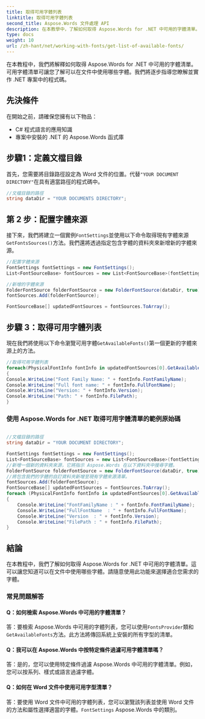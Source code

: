 ```yaml
---
title: 取得可用字體列表
linktitle: 取得可用字體列表
second_title: Aspose.Words 文件處理 API
description: 在本教學中，了解如何取得 Aspose.Words for .NET 中可用的字體清單。
type: docs
weight: 10
url: /zh-hant/net/working-with-fonts/get-list-of-available-fonts/
---
```

在本教程中，我們將解釋如何取得 Aspose.Words for .NET 中可用的字體清單。可用字體清單可讓您了解可以在文件中使用哪些字體。我們將逐步指導您瞭解並實作 .NET 專案中的程式碼。

## 先決條件
在開始之前，請確保您擁有以下物品：
- C# 程式語言的應用知識
- 專案中安裝的 .NET 的 Aspose.Words 函式庫

## 步驟1：定義文檔目錄
首先，您需要將目錄路徑設定為 Word 文件的位置。代替`"YOUR DOCUMENT DIRECTORY"`在具有適當路徑的程式碼中。

```csharp
//文檔目錄的路徑
string dataDir = "YOUR DOCUMENTS DIRECTORY";
```

## 第 2 步：配置字體來源
接下來，我們將建立一個實例`FontSettings`並使用以下命令取得現有字體來源`GetFontsSources()`方法。我們還將透過指定包含字體的資料夾來新增新的字體來源。

```csharp
//配置字體來源
FontSettings fontSettings = new FontSettings();
List<FontSourceBase> fontSources = new List<FontSourceBase>(fontSettings.GetFontsSources());

//新增的字體來源
FolderFontSource folderFontSource = new FolderFontSource(dataDir, true);
fontSources.Add(folderFontSource);

FontSourceBase[] updatedFontSources = fontSources.ToArray();
```

## 步驟 3：取得可用字體列表
現在我們將使用以下命令瀏覽可用字體`GetAvailableFonts()`第一個更新的字體來源上的方法。

```csharp
//取得可用字體列表
foreach(PhysicalFontInfo fontInfo in updatedFontSources[0].GetAvailableFonts())
{
Console.WriteLine("Font Family Name: " + fontInfo.FontFamilyName);
Console.WriteLine("Full font name: " + fontInfo.FullFontName);
Console.WriteLine("Version: " + fontInfo.Version);
Console.WriteLine("Path: " + fontInfo.FilePath);
}
```


### 使用 Aspose.Words for .NET 取得可用字體清單的範例原始碼 

```csharp

//文檔目錄的路徑
string dataDir = "YOUR DOCUMENT DIRECTORY";

FontSettings fontSettings = new FontSettings();
List<FontSourceBase> fontSources = new List<FontSourceBase>(fontSettings.GetFontsSources());
//新增一個新的資料夾來源，它將指示 Aspose.Words 在以下資料夾中搜尋字體。
FolderFontSource folderFontSource = new FolderFontSource(dataDir, true);
//將包含我們的字體的自訂資料夾新增至現有字體來源清單。
fontSources.Add(folderFontSource);
FontSourceBase[] updatedFontSources = fontSources.ToArray();
foreach (PhysicalFontInfo fontInfo in updatedFontSources[0].GetAvailableFonts())
{
	Console.WriteLine("FontFamilyName : " + fontInfo.FontFamilyName);
	Console.WriteLine("FullFontName  : " + fontInfo.FullFontName);
	Console.WriteLine("Version  : " + fontInfo.Version);
	Console.WriteLine("FilePath : " + fontInfo.FilePath);
}

```

## 結論
在本教程中，我們了解如何取得 Aspose.Words for .NET 中可用的字體清單。這可以讓您知道可以在文件中使用哪些字體。請隨意使用此功能來選擇適合您需求的字體。

### 常見問題解答

#### Q：如何檢索 Aspose.Words 中可用的字體清單？

答：要檢索 Aspose.Words 中可用的字體列表，您可以使用`FontsProvider`類和`GetAvailableFonts`方法。此方法將傳回系統上安裝的所有字型的清單。

#### Q：我可以在 Aspose.Words 中按特定條件過濾可用字體清單嗎？

答：是的，您可以使用特定條件過濾 Aspose.Words 中可用的字體清單。例如，您可以按系列、樣式或語言過濾字體。

#### Q：如何在 Word 文件中使用可用字型清單？

答：要使用 Word 文件中可用的字體列表，您可以瀏覽該列表並使用 Word 文件的方法和屬性選擇適當的字體。`FontSettings` Aspose.Words 中的類別。